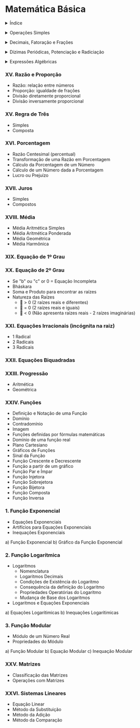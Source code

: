 # Matemática Básica

<details><summary> Índice </summary>
<p>
  
## Índice
1. Aritmética: Números e Operações
2. Álgebra: Expressões Algébricas, Equações, Funções, Teoria dos Conjuntos, Cálculo
3. Geometria: Plana, Espacial, Analítica, Fractal
4. Trigonometria: Ângulos
5. Cálculo
6. Estatística

  </details> </p>

<details><summary> Operações Simples </summary>
<p>
  
### I. Operações Simples
- Adição
- Subtração
- Multiplicação
- Divisão
  
### II. Expressões Numéricas
- Prioridades ()[]{}
- Prioridades Potências ou Raízes, Multiplicação ou Divisão, Adição ou Subtração

### III. Critérios de Divisibilidade

### IV. Conjuntos

Naturais | Inteiros | Racionais | Irracionais | Reais | Complexos
:---: | :---: | :---: | :---: | :---: | :---:
N | Z | Q | I | R | C

   </details> </p>

<details><summary> Decimais, Fatoração e Frações </summary>
<p>
  
### V. Números Primos

### VI. Fatoração de Números Inteiros
- Decomposição em Fatores Primos
- Quantidade de Divisores de um Número Inteiro (Natural)
- Divisores de um Número Inteiro (Natural)
- Mínimo Múltiplo Comum
- Máximo Divisor Comum
  - Algoritmo de Euclides
  - Decomposição Simultânea em Fatores Primos

### VII. Frações
- Fração Própria (Numerador < Denominador)
- Fração Imprópria (Numerador > Denominador)
- Fração Aparente
- Frações Equivalentes
- Simplificação de Frações
- Redução de Frações a um mesmo Denominador
- Comparação de Frações (Denominadores Iguais e Diferentes)
- Operações com Frações
  - Adição e Subtração de Frações
  - Multiplicação de Frações
  - Divisão de Frações
- Frações Mistas

### VIII. Números Decimais
- Fração Decimal
- Numeral Decimal
- Numeral Decimal --> Fração Decimal
- Fração Decimal --> Numeral Decimal
- Operações com Decimais
  - Adição
  - Subtração
  - Multiplicação
  - Divisão

  </details> </p>

<details><summary> Dízimas Periódicas, Potenciação e Radiciação </summary>
<p>
  
### IX. Dízimas Periódicas
- Dízimas Simples e Compostas
- Fração Geratriz

### X. Potenciação
- Potência de 10 e Notação Científica
- Operações com Potências de 10
- Sistema de Numeração Decimal (Base 10)
- Sistema Métrico Decimal (Base 10)

### XI. Radiciação
- Racionalização de Denominadores: transformar uma raiz irracional em um número racional

  </details> </p>

<details><summary> Expressões Algébricas </summary>
<p>
  
### XII. Produtos Notáveis (Expresssões Algébricas)
- Quadrado da Soma entre dois termos
- Quadrado da Diferença entre dois termos
- Produto da Soma pela Diferença
- Triângulo de Pascal
- Cubo da Soma ou Diferença entre dois termos

### XIII. Fatoração de Expressões Algébricas
- Fator Comum
- Agrupamento
- Diferença dos Quadrados
- Trinômio Quadrado Perfeito
- Trinômio do Tipo Soma e Produto: X² + Sx + P
- Soma ou Diferença entre Cubos

### XIV. Frações Algébricas
- MMC de Expressões Algébricas
- Adição e Subtração de Frações Algébricas

  </details> </p>
  
### XV. Razão e Proporção
- Razão: relação entre números
- Proporção: igualdade de frações
- Divisão diretamente proporcional
- Divisão inversamente proporcional

### XV. Regra de Três
- Simples
- Composta

### XVI. Porcentagem
- Razão Centesimal (percentual)
- Transformação de uma Razão em Porcentagem
- Cálculo da Porcentagem de um Número
- Cálculo de um Número dada a Porcentagem
- Lucro ou Prejuízo

### XVII. Juros
- Simples
- Compostos

### XVIII. Média
- Média Aritmética Simples
- Média Aritmética Ponderada
- Média Geométrica
- Média Harmônica

### XIX. Equação de 1º Grau

### XX. Equação de 2º Grau
- Se "b" ou "c" or 0 = Equação Incompleta
- Bháskara
- Soma e Produto para encontrar as raízes
- Natureza das Raízes
  - 🔺 > 0 (2 raízes reais e diferentes)
  - 🔺 = 0 (2 raízes reais e iguais)
  - 🔺 < 0 (Não apresenta raízes reais - 2 raízes imaginárias)

### XXI. Equações Irracionais (incógnita na raiz)
- 1 Radical
- 2 Radicais
- 3 Radicais

### XXII. Equações Biquadradas

### XXIII. Progressão
- Aritmética
- Geométrica

### XXIV. Funções
- Definição e Notação de uma Função
- Domínio
- Contradomínio
- Imagem
- Funções definidas por fórmulas matemáticas
- Domínio de uma função real
- Plano Cartesiano
- Gráficos de Funções
- Sinal da Função
- Função Crescente e Decrescente
- Função a partir de um gráfico
- Função Par e Ímpar
- Função Injetora
- Função Sobrejetora
- Função Bijetora
- Função Composta
- Função Inversa

### 1. Função Exponencial
- Equações Exponenciais
- Artifícios para Equações Exponenciais
- Inequações Exponenciais

a) Função Exponencial
b) Gráfico da Função Exponencial

### 2. Função Logarítmica
- Logaritmos
  - Nomenclatura
  - Logaritmos Decimais
  - Condições de Existência do Logaritmo
  - Consequência da definição do Logaritmo
  - Propriedades Operatórias do Logaritmo
  - Mudança de Base dos Logaritmos
- Logaritmos e Equações Exponenciais

a) Equações Logarítimicas
b) Inequações Logarítimicas

### 3. Função Modular
- Módulo de um Número Real
- Propriedades do Módulo

a) Função Modular
b) Equação Modular
c) Inequação Modular

### XXV. Matrizes
- Classificação das Matrizes
- Operações com Matrizes

### XXVI. Sistemas Lineares
- Equação Linear
- Método da Substituição
- Método da Adição
- Método da Comparação
